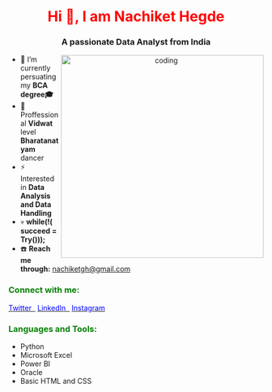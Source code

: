 
<h1 align="center"><font color="red">Hi 👋, I am Nachiket Hegde</font></h1>
<h3 align="center">A passionate Data Analyst from India</h3>
<p align="center">
  <img align="right" alt="coding" width="400" src="https://user-images.githubusercontent.com/55389276/140866485-8fb1c876-9a8f-4d6a-98dc-08c4981eaf70.gif">
</p>



<ul>
  <li>📌 I’m currently persuating my <strong>BCA degree🎓</strong></li>
  <li>🕺 Proffessional <b>Vidwat</b> level <b>Bharatanatyam</b> dancer </li>
  <li>⚡ Interested in <b>Data Analysis and Data Handling</b></li>
  <li>💀 <b>while(!( succeed = Try()));</b></li>
  <li>☎️ <b>Reach me through:</b> <a href="mailto:nachiketgh@gmail.com">nachiketgh@gmail.com</a></li>

</ul>

<h3 align="left"><b><font color="Green">Connect with me:</font></b></h3>
<p align="left">
  <a href="https://twitter.com/Nachhi_Hegde?t=2rEqKJd6ngJPIhosPfGGSA&s=09" target="_blank"><font color="Blue">Twitter&nbsp;&nbsp;</font></a>
  <a href="https://www.linkedin.com/in/nachiket-hegde-133489245" target="_blank"><font color="Blue">LinkedIn&nbsp;&nbsp;</font></a>
  <a href="https://instagram.com/nachhi_hegde?igshid=MzNlNGNkZWQ4Mg==" target="_blank"><font color="Blue">Instagram</font></a>
</p>

<h3 align="left"><b><font color="green">Languages and Tools:</font></b></h3>
<p align="left">
  <ol style="list-style-type: disc;">
    <li>Python</li>
    <li>Microsoft Excel</li>
    <li>Power BI</li>
    <li>Oracle</li>
    <li>Basic HTML and CSS</li>
  </ol>
</p>
